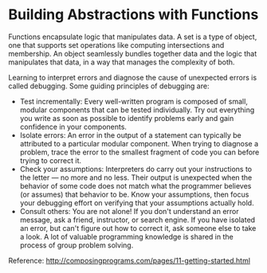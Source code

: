 # Building Abstractions with Functions 

Functions encapsulate logic that manipulates data. 
A set is a type of object, one that supports set operations like computing intersections and membership. An object seamlessly bundles together data and the logic that manipulates that data, in a way that manages the complexity of both. 

Learning to interpret errors and diagnose the cause of unexpected errors is called debugging. Some guiding principles of debugging are:

* Test incrementally: Every well-written program is composed of small, modular components that can be tested individually. Try out everything you write as soon as possible to identify problems early and gain confidence in your components.
* Isolate errors: An error in the output of a statement can typically be attributed to a particular modular component. When trying to diagnose a problem, trace the error to the smallest fragment of code you can before trying to correct it.
* Check your assumptions: Interpreters do carry out your instructions to the letter — no more and no less. Their output is unexpected when the behavior of some code does not match what the programmer believes (or assumes) that behavior to be. Know your assumptions, then focus your debugging effort on verifying that your assumptions actually hold.
* Consult others: You are not alone! If you don't understand an error message, ask a friend, instructor, or search engine. If you have isolated an error, but can't figure out how to correct it, ask someone else to take a look. A lot of valuable programming knowledge is shared in the process of group problem solving. 

Reference: http://composingprograms.com/pages/11-getting-started.html 